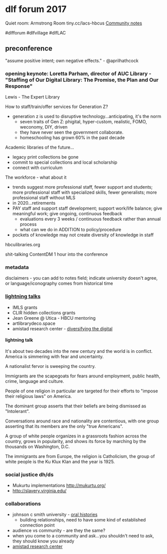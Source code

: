 # dlf forum 2017

Quiet room: Armstrong Room
tiny.cc/lacs-hbcus
[Community notes](https://drive.google.com/drive/u/0/folders/0B5JrRNr4P6aYZHZTVVBqUE9xWjg)

#dlfforum #dlfvillage #dlfLAC

## preconference

"assume positive intent; own negative effects." - @aprilhathcock

### opening keynote: Loretta Parham, director of AUC Library - "Staffing of Our Digital Library: The Promise, the Plan and Our Response"

Lewis - The Expert Library

How to staff/train/offer services for Generation Z?
 - generation z is used to disruptive technology...anticipating, it's the norm
     + seven traits of Gen Z: phigital, hyper-custom, realistic, FOMO, weconomy, DIY, driven
     + they have never seen the government collaborate.
     + homeschooling has grown 60% in the past decade

Academic libraries of the future...
 - legacy print collections be gone
 - commit to special collections and local scholarship
 - connect with curriculum

The workforce - what about it
 - trends suggest more professional staff, fewer support and students; more professional staff with specialized skills, fewer generalists; more professional staff without MLS
 - in 2020...retirements
 - PAY staff and support staff development; support work/life balance; give meaningful work; give ongoing, continuous feedback
     + evaluations every 3 weeks / continuous feedback rather than annual process
     + what can we do in ADDITION to policy/procedure
 - pockets of knowledge may  not create diversity of knowledge in staff

hbculibraries.org

shit-talking ContentDM 1 hour into the conference 

### metadata

disclaimers - you can add to notes field; indicate university doesn't agree, or language/iconography comes from historical time

### [lightning talks](https://dlfforum2017.sched.com/event/Bzro/lightning-lunch-buffet-lunch-and-fast-paced-mini-talks?iframe=yes&w=100%&sidebar=no&bg=no#)
 - IMLS grants
 - CLIR hidden collections grants
 - Jean Greene @ Utica - HBCU mentoring
 - artlibrarydeco.space
 - amistad research center - [diversifying the digital](http://diversifyingthedigital.org)

#### lightning talk

It's about two decades into the new century and the world is in conflict. America is simmering with fear and uncertainty. 

A nationalist fervor is sweeping the country.

Immigrants are the scapegoats for fears around employment, public health, crime, language and culture.

People of one religion in particular are targeted for their efforts to "impose their religious laws" on America.

The dominant group asserts that their beliefs are being dismissed as "Intolerant". 

Conversations around race and nationality are contentious, with one group asserting that its members are the only "true Americans". 

A group of white people organizes in a grassroots fashion across the country, grows in popularity, and shows its force by marching by the thousands on Washington, D.C. 

The immigrants are from Europe, the religion is Catholicism, the group of white people is the Ku Klux Klan and the year is 1925. 

### social justice dh/ds 

 - Mukurtu implementations http://mukurtu.org/ 
 - http://slavery.virginia.edu/

### collaborations
 - johnson c smith university - [oral histories](http://cdm16324.contentdm.oclc.org/cdm/)
     + building relationships, need to have some kind of established connection point
 - audience vs community - are they the same?
 - when you come to a community and ask...you shouldn't need to ask, they should know you already
 - [amistad research center](http://www.amistadresearchcenter.org/)

